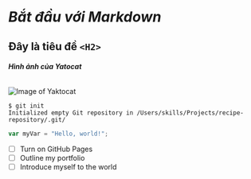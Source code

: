 # *Bắt đầu với Markdown*

## Đây là tiêu đề `<H2>`

###### __Hình ảnh của Yatocat__

![Image of Yaktocat](https://octodex.github.com/images/yaktocat.png)

```
$ git init
Initialized empty Git repository in /Users/skills/Projects/recipe-repository/.git/
```
``` javascript
var myVar = "Hello, world!";
```
- [ ] Turn on GitHub Pages
- [ ] Outline my portfolio
- [ ] Introduce myself to the world
